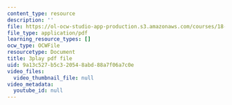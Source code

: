 ```yaml
---
content_type: resource
description: ''
file: https://ol-ocw-studio-app-production.s3.amazonaws.com/courses/18-03sc-differential-equations-fall-2011/9a13c527b5c320548abd88a7f06a7c0e_R_8beV_gXHc.pdf
file_type: application/pdf
learning_resource_types: []
ocw_type: OCWFile
resourcetype: Document
title: 3play pdf file
uid: 9a13c527-b5c3-2054-8abd-88a7f06a7c0e
video_files:
  video_thumbnail_file: null
video_metadata:
  youtube_id: null
---
```

